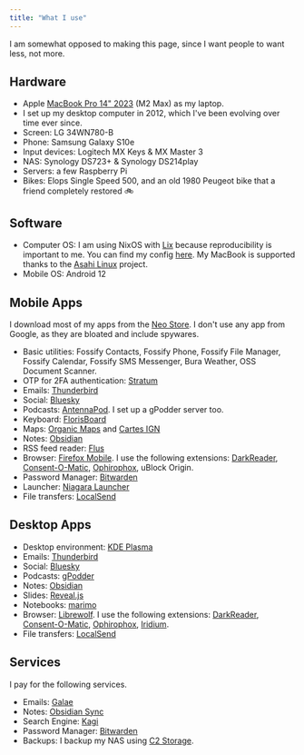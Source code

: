 ```yaml
---
title: "What I use"
---
```


I am somewhat opposed to making this page, since I want people to want less, not more.

## Hardware

- Apple [MacBook Pro 14" 2023](https://support.apple.com/en-us/111340) (M2 Max) as my laptop.
- I set up my desktop computer in 2012, which I've been evolving over time ever since.
- Screen: LG 34WN780-B
- Phone: Samsung Galaxy S10e
- Input devices: Logitech MX Keys & MX Master 3
- NAS: Synology DS723+ & Synology DS214play
- Servers: a few Raspberry Pi
- Bikes: Elops Single Speed 500, and an old 1980 Peugeot bike that a friend completely restored 🚲

## Software

- Computer OS: I am using NixOS with [Lix](https://lix.systems/) because reproducibility is important to me. You can find my config [here](https://github.com/thomas-bouvier/dotfiles). My MacBook is supported thanks to the [Asahi Linux](https://asahilinux.org/) project.
- Mobile OS: Android 12

## Mobile Apps

I download most of my apps from the [Neo Store](https://f-droid.org/packages/com.machiav3lli.fdroid/). I don't use any app from Google, as they are bloated and include spywares.

- Basic utilities: Fossify Contacts, Fossify Phone, Fossify File Manager, Fossify Calendar, Fossify SMS Messenger, Bura Weather, OSS Document Scanner.
- OTP for 2FA authentication: [Stratum](https://stratumauth.com/)
- Emails: [Thunderbird](https://www.thunderbird.net/en-US/mobile/)
- Social: [Bluesky](https://bsky.social)
- Podcasts: [AntennaPod](https://antennapod.org/). I set up a gPodder server too.
- Keyboard: [FlorisBoard](https://florisboard.org/)
- Maps: [Organic Maps](https://organicmaps.app/) and [Cartes IGN](https://www.ign.fr/telechargez-application-cartographique-cartes-ign)
- Notes: [Obsidian](https://obsidian.md/)
- RSS feed reader: [Flus](https://flus.fr/)
- Browser: [Firefox Mobile](https://www.mozilla.org/en/firefox/browsers/mobile/). I use the following extensions: [DarkReader](https://darkreader.org/), [Consent-O-Matic](https://consentomatic.au.dk/), [Ophirophox](https://ophirofox.ophir.dev/), uBlock Origin.
- Password Manager: [Bitwarden](https://bitwarden.com/)
- Launcher: [Niagara Launcher](https://niagaralauncher.app/)
- File transfers: [LocalSend](https://localsend.org/)

## Desktop Apps

- Desktop environment: [KDE Plasma](https://kde.org/plasma-desktop/)
- Emails: [Thunderbird](https://www.thunderbird.net/en-US/desktop/)
- Social: [Bluesky](https://bsky.social)
- Podcasts: [gPodder](https://gpodder.github.io/)
- Notes: [Obsidian](https://obsidian.md/)
- Slides: [Reveal.js](https://revealjs.com/)
- Notebooks: [marimo](https://marimo.io/)
- Browser: [Librewolf](https://librewolf.net/). I use the following extensions: [DarkReader](https://darkreader.org/), [Consent-O-Matic](https://consentomatic.au.dk/), [Ophirophox](https://ophirofox.ophir.dev/), [Iridium](https://github.com/ParticleCore/Iridium).
- File transfers: [LocalSend](https://localsend.org/)

## Services

I pay for the following services.

- Emails: [Galae](https://www.galae.net/en/)
- Notes: [Obsidian Sync](https://obsidian.md/sync)
- Search Engine: [Kagi](https://kagi.com/settings?p=billing_plan)
- Password Manager: [Bitwarden](https://bitwarden.com/)
- Backups: I backup my NAS using [C2 Storage](https://c2.synology.com/en-global/storage/overview).
